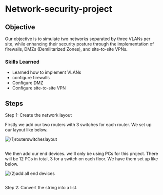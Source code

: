 # Network-security-project

## Objective

Our objective is to simulate two networks separated by three VLANs per site, while enhancing their security posture through the implementation of firewalls, DMZs (Demilitarized Zones), and site-to-site VPNs. 

### Skills Learned

- Learned how to implement VLANs
- configure firewalls
- Configure DMZ
- Configure site-to-site VPN

## Steps

Step 1:
Create the network layout

Firstly we add our two routers with 3 switches for each router. We set up our layout like below.
 
![(1)routerswitcheslayout](https://github.com/user-attachments/assets/855dfab8-c967-434a-8cbb-6ae8581f033b)

##

We then add our end devices. we'll only be using PCs for this project. There will be 12 PCs in total, 3 for a switch on each floor. We have them set up like below.

![(2)add all end devices](https://github.com/user-attachments/assets/903018d6-f562-4940-aa8b-fd33d258e3cf)

##
Step 2:
Convert the string into a list.
